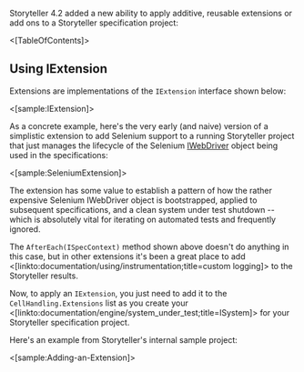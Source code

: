 <!--title: Extensions -->

Storyteller 4.2 added a new ability to apply additive, reusable extensions or add ons to a Storyteller specification project:

<[TableOfContents]>

## Using IExtension

Extensions are implementations of the `IExtension` interface shown below:

<[sample:IExtension]>

As a concrete example, here's the very early (and naive) version of a simplistic extension to add Selenium support to a running Storyteller project that just manages the lifecycle of the Selenium [IWebDriver](https://seleniumhq.github.io/selenium/docs/api/dotnet/) object being used in the specifications:

<[sample:SeleniumExtension]>

The extension has some value to establish a pattern of how the rather expensive Selenium IWebDriver object is
bootstrapped, applied to subsequent specifications, and a clean system under test shutdown -- which is absolutely vital
for iterating on automated tests and frequently ignored.

The `AfterEach(ISpecContext)` method shown above doesn't do anything in this case, but in other extensions it's been a great place
to add <[linkto:documentation/using/instrumentation;title=custom logging]> to the Storyteller results. 

Now, to apply an `IExtension`, you just need to add it to the `CellHandling.Extensions` list as you create your <[linkto:documentation/engine/system_under_test;title=ISystem]> for your Storyteller specification project.

Here's an example from Storyteller's internal sample project:

<[sample:Adding-an-Extension]>









